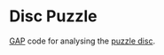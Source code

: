 # Disc Puzzle
[GAP][gap] code for analysing the [puzzle disc][patent].

[gap]: http://www.gap-system.org/
[patent]: https://www.google.com/patents/US5622368
